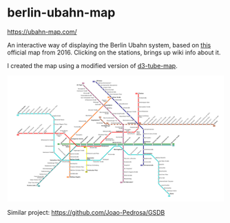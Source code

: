# berlin-ubahn-map

https://ubahn-map.com/

An interactive way of displaying the Berlin Ubahn system, based on [this](https://www.google.com) official map from 2016. Clicking on the stations, brings up wiki info about it.


I created the map using a modified version of [d3-tube-map](https://github.com/johnwalley/d3-tube-map).  

![Alt text](/screenshots/map.png?raw=true "screenshot")

Similar project: https://github.com/Joao-Pedrosa/GSDB
